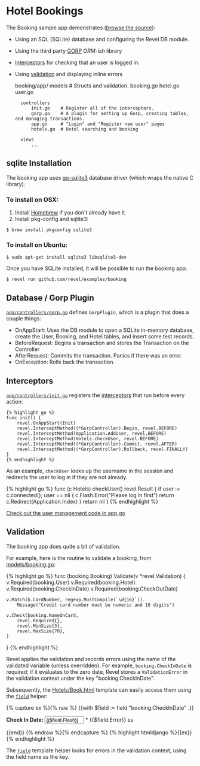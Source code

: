 Hotel Bookings 
===============================

The Booking sample app demonstrates ([browse the source](https://github.com/revel/examples/tree/master/booking)):

* Using an SQL (SQLite) database and configuring the Revel DB module.
* Using the third party [GORP](https://github.com/coopernurse/gorp) *ORM-ish* library
* [Interceptors](../manual/interceptors.html) for checking that an user is logged in.
* Using [validation](../manual/validation) and displaying inline errors


	booking/app/
		models		   # Structs and validation.
			booking.go
			hotel.go
			user.go

		controllers
			init.go    # Register all of the interceptors.
			gorp.go    # A plugin for setting up Gorp, creating tables, and managing transactions.
			app.go     # "Login" and "Register new user" pages
			hotels.go  # Hotel searching and booking

		views
			...




## sqlite Installation

The booking app uses [go-sqlite3](https://github.com/mattn/go-sqlite3) database driver (which wraps the native C library). 


### To install on OSX:

1. Install [Homebrew](http://mxcl.github.com/homebrew/) if you don't already have it.
2. Install pkg-config and sqlite3:

~~~
$ brew install pkgconfig sqlite3
~~~

### To install on Ubuntu:

	$ sudo apt-get install sqlite3 libsqlite3-dev

Once you have SQLite installed, it will be possible to run the booking app:

	$ revel run github.com/revel/examples/booking

## Database / Gorp Plugin

[`app/controllers/gorp.go`](https://github.com/revel/examples/blob/master/booking/app/controllers/gorp.go) defines `GorpPlugin`, which is a plugin that does a couple things:

* OnAppStart: Uses the DB module to open a SQLite in-memory database, create the
  User, Booking, and Hotel tables, and insert some test records.
* BeforeRequest: Begins a transaction and stores the Transaction on the Controller
* AfterRequest: Commits the transaction.  Panics if there was an error.
* OnException: Rolls back the transaction.


## Interceptors

[`app/controllers/init.go`](https://github.com/revel/examples/blob/master/booking/app/controllers/init.go) 
registers the [interceptors](../manual/interceptors.html) that run before every action:

```
{% highlight go %}
func init() {
	revel.OnAppStart(Init)
	revel.InterceptMethod((*GorpController).Begin, revel.BEFORE)
	revel.InterceptMethod(Application.AddUser, revel.BEFORE)
	revel.InterceptMethod(Hotels.checkUser, revel.BEFORE)
	revel.InterceptMethod((*GorpController).Commit, revel.AFTER)
	revel.InterceptMethod((*GorpController).Rollback, revel.FINALLY)
}
{% endhighlight %}
```

As an example, `checkUser` looks up the username in the session and redirects
the user to log in if they are not already.

{% highlight go %}
func (c Hotels) checkUser() revel.Result {
	if user := c.connected(); user == nil {
		c.Flash.Error("Please log in first")
		return c.Redirect(Application.Index)
	}
	return nil
}
{% endhighlight %}

[Check out the user management code in app.go](https://github.com/revel/examples/blob/master/booking/app/controllers/app.go)

## Validation

The booking app does quite a bit of validation.

For example, here is the routine to validate a booking, from
[models/booking.go](https://github.com/revel/examples/blob/master/booking/app/models/booking.go):

{% highlight go %}
func (booking Booking) Validate(v *revel.Validation) {
	v.Required(booking.User)
	v.Required(booking.Hotel)
	v.Required(booking.CheckInDate)
	v.Required(booking.CheckOutDate)

	v.Match(b.CardNumber, regexp.MustCompile(`\d{16}`)).
		Message("Credit card number must be numeric and 16 digits")

	v.Check(booking.NameOnCard,
		revel.Required{},
		revel.MinSize{3},
		revel.MaxSize{70},
	)
}
{% endhighlight %}

Revel applies the validation and records errors using the name of the
validated variable (unless overridden).  For example, `booking.CheckInDate` is
required; if it evaluates to the zero date, Revel stores a `ValidationError` in
the validation context under the key "booking.CheckInDate".

Subsequently, the
[Hotels/Book.html](https://github.com/revel/examples/blob/master/booking/app/views/Hotels/Book.html)
template can easily access them using the [`field`](../manual/templates.html#field) helper:

{% capture ex %}{% raw %}
{{with $field := field "booking.CheckInDate" .}}
<p class="{{$field.ErrorClass}}">
    <strong>Check In Date:</strong>
    <input type="text" size="10" name="{{$field.Name}}" class="datepicker" value="{{$field.Flash}}">
    * <span class="error">{{$field.Error}}</span>
ss</p>
{{end}}
{% endraw %}{% endcapture %}
{% highlight htmldjango %}{{ex}}{% endhighlight %} 


The [`field`](../manual/templates.html#field) template helper looks for errors in the validation context, using
the field name as the key.
